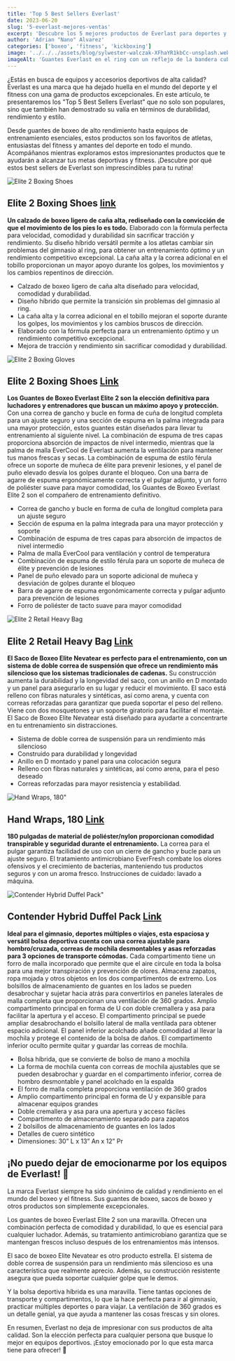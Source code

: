 ```yaml
---
title: 'Top 5 Best Sellers Everlast'
date: 2023-06-20
slug: '5-everlast-mejores-ventas'
excerpt: 'Descubre los 5 mejores productos de Everlast para deportes y fitness. Equípate con lo mejor en guantes de boxeo, accesorios y más. ¡Logra tu máximo rendimiento!'
author: 'Adrian "Nano" Alvarez'
categories: ['boxeo', 'fitness', 'kickboxing']
image: '../../../assets/blog/sylwester-walczak-XFhaYR1kbCc-unsplash.webp'
imageAlt: 'Guantes Everlast en el ring con un reflejo de la bandera cubana'
---
```


¿Estás en busca de equipos y accesorios deportivos de alta calidad? Everlast es una marca que ha dejado huella en el mundo del deporte y el fitness con una gama de productos excepcionales. En este artículo, te presentaremos los "Top 5 Best Sellers Everlast" que no solo son populares, sino que también han demostrado su valía en términos de durabilidad, rendimiento y estilo.

Desde guantes de boxeo de alto rendimiento hasta equipos de entrenamiento esenciales, estos productos son los favoritos de atletas, entusiastas del fitness y amantes del deporte en todo el mundo. Acompáñanos mientras exploramos estos impresionantes productos que te ayudarán a alcanzar tus metas deportivas y fitness. ¡Descubre por qué estos best sellers de Everlast son imprescindibles para tu rutina!

![Elite 2 Boxing Shoes](https://www.everlast.com/media/catalog/product/cache/d3a47dbc718700cd4253aa3639f28a90/e/l/eliteshoes_blackgold_1_9.jpg)

## Elite 2 Boxing Shoes [link](https://www.everlast.com/elite-2-boxing-shoes)

**Un calzado de boxeo ligero de caña alta, rediseñado con la convicción de que el movimiento de los pies lo es todo.** Elaborado con la fórmula perfecta para velocidad, comodidad y durabilidad sin sacrificar tracción y rendimiento. Su diseño híbrido versátil permite a los atletas cambiar sin problemas del gimnasio al ring, para obtener un entrenamiento óptimo y un rendimiento competitivo excepcional. La caña alta y la correa adicional en el tobillo proporcionan un mayor apoyo durante los golpes, los movimientos y los cambios repentinos de dirección.

- Calzado de boxeo ligero de caña alta diseñado para velocidad, comodidad y durabilidad.
- Diseño híbrido que permite la transición sin problemas del gimnasio al ring.
- La caña alta y la correa adicional en el tobillo mejoran el soporte durante los golpes, los movimientos y los cambios bruscos de dirección.
- Elaborado con la fórmula perfecta para un entrenamiento óptimo y un rendimiento competitivo excepcional.
- Mejora de tracción y rendimiento sin sacrificar comodidad y durabilidad.

![Elite 2 Boxing Gloves](https://www.everlast.com/media/catalog/product/cache/d3a47dbc718700cd4253aa3639f28a90/e/l/elite_black_pdp.jpg)

## Elite 2 Boxing Shoes [Link](https://www.everlast.com/elite-2-boxing-gloves)

**Los Guantes de Boxeo Everlast Elite 2 son la elección definitiva para luchadores y entrenadores que buscan un máximo apoyo y protección.** Con una correa de gancho y bucle en forma de cuña de longitud completa para un ajuste seguro y una sección de espuma en la palma integrada para una mayor protección, estos guantes están diseñados para llevar tu entrenamiento al siguiente nivel. La combinación de espuma de tres capas proporciona absorción de impactos de nivel intermedio, mientras que la palma de malla EverCool de Everlast aumenta la ventilación para mantener tus manos frescas y secas. La combinación de espuma de estilo férula ofrece un soporte de muñeca de élite para prevenir lesiones, y el panel de puño elevado desvía los golpes durante el bloqueo. Con una barra de agarre de espuma ergonómicamente correcta y el pulgar adjunto, y un forro de poliéster suave para mayor comodidad, los Guantes de Boxeo Everlast Elite 2 son el compañero de entrenamiento definitivo.

- Correa de gancho y bucle en forma de cuña de longitud completa para un ajuste seguro
- Sección de espuma en la palma integrada para una mayor protección y soporte
- Combinación de espuma de tres capas para absorción de impactos de nivel intermedio
- Palma de malla EverCool para ventilación y control de temperatura
- Combinación de espuma de estilo férula para un soporte de muñeca de élite y prevención de lesiones
- Panel de puño elevado para un soporte adicional de muñeca y desviación de golpes durante el bloqueo
- Barra de agarre de espuma ergonómicamente correcta y pulgar adjunto para prevención de lesiones
- Forro de poliéster de tacto suave para mayor comodidad

![Elite 2 Retail Heavy Bag](https://www.everlast.com/media/catalog/product/cache/d3a47dbc718700cd4253aa3639f28a90/e/l/elite2_heavybag_black_gold_1.jpg)

## Elite 2 Retail Heavy Bag [Link](https://www.everlast.com/elite-2-retail-heavy-bag)

**El Saco de Boxeo Elite Nevatear es perfecto para el entrenamiento, con un sistema de doble correa de suspensión que ofrece un rendimiento más silencioso que los sistemas tradicionales de cadenas.** Su construcción aumenta la durabilidad y la longevidad del saco, con un anillo en D montado y un panel para asegurarlo en su lugar y reducir el movimiento. El saco está relleno con fibras naturales y sintéticas, así como arena, y cuenta con correas reforzadas para garantizar que pueda soportar el peso del relleno. Viene con dos mosquetones y un soporte giratorio para facilitar el montaje. El Saco de Boxeo Elite Nevatear está diseñado para ayudarte a concentrarte en tu entrenamiento sin distracciones.

- Sistema de doble correa de suspensión para un rendimiento más silencioso
- Construido para durabilidad y longevidad
- Anillo en D montado y panel para una colocación segura
- Relleno con fibras naturales y sintéticas, así como arena, para el peso deseado
- Correas reforzadas para mayor resistencia y estabilidad.

![Hand Wraps, 180"](https://www.everlast.com/media/catalog/product/cache/d3a47dbc718700cd4253aa3639f28a90/4/4/4456gu_1.jpg)

## Hand Wraps, 180 [Link](https://www.everlast.com/180inch-hand-wraps?size=221)

**180 pulgadas de material de poliéster/nylon proporcionan comodidad transpirable y seguridad durante el entrenamiento.** La correa para el pulgar garantiza facilidad de uso con un cierre de gancho y bucle para un ajuste seguro. El tratamiento antimicrobiano EverFresh combate los olores ofensivos y el crecimiento de bacterias, manteniendo tus productos seguros y con un aroma fresco. Instrucciones de cuidado: lavado a máquina.


![Contender Hybrid Duffel Pack"](https://www.everlast.com/media/catalog/product/cache/d3a47dbc718700cd4253aa3639f28a90/_/s/_s8a3548.jpg)

## Contender Hybrid Duffel Pack [Link](https://www.amazon.com.au/Everlast-Contender-Hybrid-Duffel-Black/dp/B09WJ5DFLH)

**Ideal para el gimnasio, deportes múltiples o viajes, esta espaciosa y versátil bolsa deportiva cuenta con una correa ajustable para hombro/cruzada, correas de mochila desmontables y asas reforzadas para 3 opciones de transporte cómodas.** Cada compartimento tiene un forro de malla incorporado que permite que el aire circule en toda la bolsa para una mejor transpiración y prevención de olores. Almacena zapatos, ropa mojada y otros objetos en los dos compartimentos de extremo. Los bolsillos de almacenamiento de guantes en los lados se pueden desabrochar y sujetar hacia atrás para convertirlos en paneles laterales de malla completa que proporcionan una ventilación de 360 grados. Amplio compartimento principal en forma de U con doble cremallera y asa para facilitar la apertura y el acceso. El compartimento principal se puede ampliar desabrochando el bolsillo lateral de malla ventilada para obtener espacio adicional. El panel inferior acolchado añade comodidad al llevar la mochila y protege el contenido de la bolsa de daños. El compartimento inferior oculto permite quitar y guardar las correas de mochila.

- Bolsa híbrida, que se convierte de bolso de mano a mochila
- La forma de mochila cuenta con correas de mochila ajustables que se pueden desabrochar y guardar en el compartimento inferior, correa de hombro desmontable y panel acolchado en la espalda
- El forro de malla completa proporciona ventilación de 360 grados
- Amplio compartimento principal en forma de U y expansible para almacenar equipos grandes
- Doble cremallera y asa para una apertura y acceso fáciles
- Compartimento de almacenamiento separado para zapatos
- 2 bolsillos de almacenamiento de guantes en los lados
- Detalles de cuero sintético
- Dimensiones: 30” L x 13” An x 12” Pr



## ¡No puedo dejar de emocionarme por los equipos de Everlast! 🥊

La marca Everlast siempre ha sido sinónimo de calidad y rendimiento en el mundo del boxeo y el fitness. Sus guantes de boxeo, sacos de boxeo y otros productos son simplemente excepcionales.

Los guantes de boxeo Everlast Elite 2 son una maravilla. Ofrecen una combinación perfecta de comodidad y durabilidad, lo que es esencial para cualquier luchador. Además, su tratamiento antimicrobiano garantiza que se mantengan frescos incluso después de los entrenamientos más intensos.

El saco de boxeo Elite Nevatear es otro producto estrella. El sistema de doble correa de suspensión para un rendimiento más silencioso es una característica que realmente aprecio. Además, su construcción resistente asegura que pueda soportar cualquier golpe que le demos.

Y la bolsa deportiva híbrida es una maravilla. Tiene tantas opciones de transporte y compartimentos, lo que la hace perfecta para ir al gimnasio, practicar múltiples deportes o para viajar. La ventilación de 360 grados es un detalle genial, ya que ayuda a mantener las cosas frescas y sin olores.

En resumen, Everlast no deja de impresionar con sus productos de alta calidad. Son la elección perfecta para cualquier persona que busque lo mejor en equipos deportivos. ¡Estoy emocionado por lo que esta marca tiene para ofrecer! 💪
